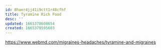 ```yaml
---
id: 8haer4jj41i9ctt1r48cfhf
title: Tyramine Rich Food
desc: ''
updated: 1665378608654
created: 1665378595603
---
```


https://www.webmd.com/migraines-headaches/tyramine-and-migraines

